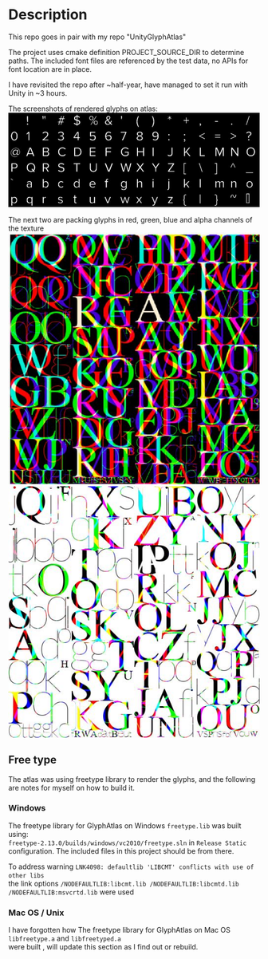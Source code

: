 # Description

This repo goes in pair with my repo "UnityGlyphAtlas"

The project uses cmake definition PROJECT_SOURCE_DIR to determine paths.
The included font files are referenced by the test data, no APIs for font location are in place.

I have revisited the repo after ~half-year, have managed to set it run with Unity in ~3 hours.

The screenshots of rendered glyphs on atlas:
![](glyph_atlas_simple.jpg) <br>

The next two are packing glyphs in red, green, blue and alpha channels of the texture
![](glyph_atlas_black.jpg)
![](glyph_atlas_white.jpg)

## Free type
The atlas was using freetype library to render the glyphs, and the following are notes for myself on how to build it.

### Windows

The freetype library for GlyphAtlas on Windows `freetype.lib` was built using:<br>
`freetype-2.13.0/builds/windows/vc2010/freetype.sln` in `Release Static` configuration.
The included files in this project should be from there.

To address warning `LNK4098: defaultlib 'LIBCMT' conflicts with use of other libs` <br>
the link options `/NODEFAULTLIB:libcmt.lib /NODEFAULTLIB:libcmtd.lib /NODEFAULTLIB:msvcrtd.lib` were used

### Mac OS / Unix

I have forgotten how The freetype library for GlyphAtlas on Mac OS
`libfreetype.a` and `libfreetyped.a` <br>
were built , will update this section as I find out or rebuild.
